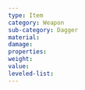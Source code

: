 ```yaml
---
type: Item
category: Weapon
sub-category: Dagger
material: 
damage: 
properties: 
weight: 
value: 
leveled-list:
---
```


